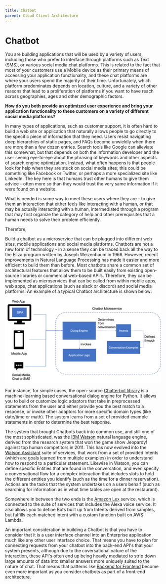```yaml
---
title: Chatbot
parent: Cloud Client Architecture
---
```

# Chatbot

You are building applications that will be used by a variety of users, including those who prefer to interface through platforms such as Text (SMS), or various social media chat platforms. This is related to the fact that most of your customers use a Mobile device as their primary means of accessing your application functionality, and these chat platforms are where your users spend the majority of their time.  Unfortunately, which platform predominates depends on location, culture, and a variety of other reasons that lead to a proliferation of platforms if you want to have reach across geographies, ages and other demographic factors.

**How do you both provide an optimized user experience and bring your application functionality to these customers on a variety of different social media platforms?**

In many types of applications, such as customer support, it is often hard to build a web site or application that naturally allows people to go directly to the specific piece of information that they need. Users resist navigating deep hierarchies of static pages, and FAQs become unwieldly when there are more than a few dozen entries.  Search tools like Google can alleviate this somewhat, but that depends on both the information developer and the user seeing eye-to-eye about the phrasing of keywords and other aspects of search engine optimization.  Instead, what often happens is that people look for help when they are stuck on social media sites; this could be something like Facebook or Twitter, or perhaps a more specialized site like LinkedIn.  The key here is that humans trust other humans to give them advice - often more so than they would trust the very same information if it were found on a website. 

What is needed is some way to meet these users where they are - to give them an interaction that either feels like interacting with a human, or that may be actually interacting with a human, intermediated through a program that may first organize the category of help and other prerequisites that a human needs to solve their problem efficiently. 

Therefore,

Build a chatbot as a microservice that can be plugged into different web sites, mobile applications and social media platforms.
Chatbots are not a new form of technology - in a sense they can be traced back all the way to the Eliza program written by Joseph Weizenbaum in 1966. However, recent improvements in Natural Language Processing has made it easier and more efficient to build them than before.  Most chatbots share a common set of architectural features that allow them to be built easily from existing open-source libraries or commercial web-based API’s.  Therefore, they can be implemented as microservices that can be called from within mobile apps, web apps, chat applications (such as slack or discord) and social media platforms.  An example of a typical Chatbot architecture is shown below:

![Chatbot Architecture](../assets/Chatbot.png)
 
For instance, for simple cases, the open-source [Chatterbot library](https://chatterbot.readthedocs.io/en/stable/) is a machine-learning based conversational dialog engine for Python.  It allows you to build or customize logic adaptors that take in preprocessed statements from the user and either provide you the best match to a response, or invoke other adaptors for more specific domain types (like date/time or math).  The system learns from a set of provided example statements in order to determine the best response.

The system that brought Chatbots back into common use, and still one of the most sophisticated, was the [IBM Watson](https://www.ibm.com/cloud/watson-natural-language-understanding) natural language engine, derived from the research system that won the game show Jeopardy! against top human competitors in 2011.  This has now evolved into the [Watson Assistant](https://www.ibm.com/cloud/watson-natural-language-understanding) suite of services, that work from a set of provided Intents (which are goals learned from multiple examples) in order to understand how to respond to a particular statement.  Likewise in Watson, you can define specific Entities that are found in the conversation, and even specify a conversational flow for a complex interaction that includes slots to hold the different entities you identify (such as the time for a dinner reservation).  Actions are the tasks that the system undertakes on a users behalf (such as searching for information as in what time tables are open at the restaurant). 

Somewhere in between the two ends is the [Amazon Lex](https://aws.amazon.com/lex/) service, which is connected to the suite of services that includes the Alexa voice service.  It also allows you to define Bots built up from Intents derived from samples, but fulfills each matched intent with a custom function built on AWS Lambda.

An important consideration in building a Chatbot is that you have to consider that it is a user interface channel into an Enterprise application much like any other user interface choice.  That means you have to plan for connecting requests from your chatbot into the back-end API's that your system presents, although due to the coversational nature of the interaction, these API's often end up being heavily mediated to strip down large amounts of data into smaller answers more uniquely suited to the nature of chat.  That means that patterns like [Backend for Frontend](../Microservices/Backend-For-Frontend.md) become even more important as you consider chatbots as part of a front-end architecture.    

